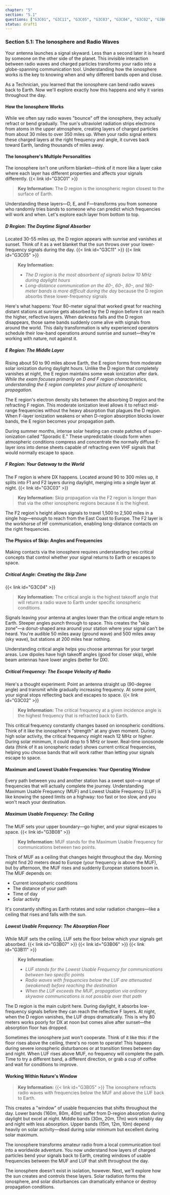 ```yaml
---
chapter: "5"
section: "5.1"
questions: ["G3C01", "G3C11", "G3C05", "G3C03", "G3C04", "G3C02", "G3B08", "G3B07", "G3B06", "G3B11", "G3B05"]
status: draft1
---
```


### Section 5.1: The Ionosphere and Radio Waves

Your antenna launches a signal skyward. Less than a second later it is heard by someone on the other side of the planet. This invisible interaction between radio waves and charged particles transforms your radio into a globe-spanning communication tool. Understanding how the ionosphere works is the key to knowing when and why different bands open and close.

As a Technician, you learned that the ionosphere can bend radio waves back to Earth. Now we'll explore exactly how this happens and why it varies throughout the day.

#### How the Ionosphere Works

While we often say radio waves "bounce" off the ionosphere, they actually refract or bend gradually. The sun's ultraviolet radiation strips electrons from atoms in the upper atmosphere, creating layers of charged particles from about 30 miles to over 350 miles up. When your radio signal enters these charged layers at the right frequency and angle, it curves back toward Earth, landing thousands of miles away.

#### The Ionosphere's Multiple Personalities

The ionosphere isn't one uniform blanket—think of it more like a layer cake where each layer has different properties and affects your signals differently. {{< link id="G3C01" >}}

> **Key Information:** The D region is the ionospheric region closest to the surface of Earth.

Understanding these layers—D, E, and F—transforms you from someone who randomly tries bands to someone who can predict which frequencies will work and when. Let's explore each layer from bottom to top.

##### D Region: The Daytime Signal Absorber

Located 30-55 miles up, the D region appears with sunrise and vanishes at sunset. Think of it as a wet blanket that the sun throws over your lower-frequency signals during the day. {{< link id="G3C11" >}} {{< link id="G3C05" >}}

> **Key Information:** 
> - *The D region is the most absorbent of signals below 10 MHz during daylight hours*
> - *Long-distance communication on the 40-, 60-, 80-, and 160-meter bands is more difficult during the day* because the D region absorbs these lower-frequency signals

Here's what happens: Your 80-meter signal that worked great for reaching distant stations at sunrise gets absorbed by the D region before it can reach the higher, reflective layers. When darkness falls and the D region disappears, those same bands suddenly come alive with signals from around the world. This daily transformation is why experienced operators schedule their low-band operations around sunrise and sunset—they're working with nature, not against it.

##### E Region: The Middle Layer

Rising about 50 to 90 miles above Earth, the E region forms from moderate solar ionization during daylight hours. Unlike the D region that completely vanishes at night, the E region maintains some weak ionization after dark. *While the exam focuses primarily on D and F region characteristics, understanding the E region completes your picture of ionospheric propagation.*

The E region's electron density sits between the absorbing D region and the refracting F region. This moderate ionization level allows it to refract mid-range frequencies without the heavy absorption that plagues the D region. When F-layer ionization weakens or when D-region absorption blocks lower bands, the E region becomes your propagation path.

During summer months, intense solar heating can create patches of super-ionization called "Sporadic E." These unpredictable clouds form when atmospheric conditions compress and concentrate the normally diffuse E-layer ions into dense sheets capable of refracting even VHF signals that would normally escape to space.

##### F Region: Your Gateway to the World

The F region is where DX happens. Located around 90 to 300 miles up, it splits into F1 and F2 layers during daylight, merging into a single layer at night. {{< link id="G3C03" >}}

> **Key Information:** Skip propagation via the F2 region is longer than that via the other ionospheric regions because it is the highest.

The F2 region's height allows signals to travel 1,500 to 2,500 miles in a single hop—enough to reach from the East Coast to Europe. The F2 layer is the workhorse of HF communication, enabling long-distance contacts on the right frequencies.

#### The Physics of Skip: Angles and Frequencies

Making contacts via the ionosphere requires understanding two critical concepts that control whether your signal returns to Earth or escapes to space.

##### Critical Angle: Creating the Skip Zone

{{< link id="G3C04" >}}

> **Key Information:** The critical angle is the highest takeoff angle that will return a radio wave to Earth under specific ionospheric conditions.

Signals leaving your antenna at angles lower than the critical angle return to Earth. Steeper angles punch through to space. This creates the "skip zone"—a donut-shaped area around your station where your signal can't be heard. You're audible 50 miles away (ground wave) and 500 miles away (sky wave), but stations at 200 miles hear nothing.

Understanding critical angle helps you choose antennas for your target areas. Low dipoles have high takeoff angles (good for closer skip), while beam antennas have lower angles (better for DX).

##### Critical Frequency: The Escape Velocity of Radio

Here's a thought experiment: Point an antenna straight up (90-degree angle) and transmit while gradually increasing frequency. At some point, your signal stops reflecting back and escapes to space. {{< link id="G3C02" >}}

> **Key Information:** The critical frequency at a given incidence angle is the highest frequency that is refracted back to Earth.

This critical frequency constantly changes based on ionospheric conditions. Think of it like the ionosphere's "strength" at any given moment. During high solar activity, the critical frequency might reach 12 MHz or higher. During solar minimum, it could drop to 5 MHz or lower. Real-time ionosonde data (think of it as ionospheric radar) shows current critical frequencies, helping you choose bands that will work rather than letting your signals escape to space.

#### Maximum and Lowest Usable Frequencies: Your Operating Window

Every path between you and another station has a sweet spot—a range of frequencies that will actually complete the journey. Understanding Maximum Usable Frequency (MUF) and Lowest Usable Frequency (LUF) is like knowing the speed limits on a highway: too fast or too slow, and you won't reach your destination.

##### Maximum Usable Frequency: The Ceiling

The MUF sets your upper boundary—go higher, and your signal escapes to space. {{< link id="G3B08" >}}

> **Key Information:** MUF stands for the Maximum Usable Frequency for communications between two points.

Think of MUF as a ceiling that changes height throughout the day. Morning might find 20 meters dead to Europe (your frequency is above the MUF), but by afternoon, the MUF rises and suddenly European stations boom in. The MUF depends on:
- Current ionospheric conditions
- The distance of your path
- Time of day
- Solar activity

It's constantly shifting as Earth rotates and solar radiation changes—like a ceiling that rises and falls with the sun.

##### Lowest Usable Frequency: The Absorption Floor

While MUF sets the ceiling, LUF sets the floor below which your signals get absorbed. {{< link id="G3B07" >}} {{< link id="G3B06" >}} {{< link id="G3B11" >}}

> **Key Information:** 
> - *LUF stands for the Lowest Usable Frequency for communications between two specific points*
> - *Radio waves with frequencies below the LUF are attenuated (weakened) before reaching the destination*
> - *When the LUF exceeds the MUF, propagation via ordinary skywave communications is not possible over that path*

The D region is the main culprit here. During daylight, it absorbs low-frequency signals before they can reach the reflective F layers. At night, when the D region vanishes, the LUF drops dramatically. This is why 80 meters works poorly for DX at noon but comes alive after sunset—the absorption floor has dropped.

Sometimes the ionosphere just won't cooperate. Think of it like this: if the floor rises above the ceiling, there's no room to operate! This happens during severe ionospheric disturbances or at transition times between day and night. When LUF rises above MUF, no frequency will complete the path. Time to try a different band, a different direction, or grab a cup of coffee and wait for conditions to improve.

#### Working Within Nature's Window

> **Key Information:** {{< link id="G3B05" >}} The ionosphere refracts radio waves with frequencies below the MUF and above the LUF back to Earth.

This creates a "window" of usable frequencies that shifts throughout the day. Lower bands (160m, 80m, 40m) suffer from D-region absorption during daylight but excel at night. Middle bands (30m, 20m, 17m) work reliably day and night with less absorption. Upper bands (15m, 12m, 10m) depend heavily on solar activity—dead during solar minimum but excellent during solar maximum.

The ionosphere transforms amateur radio from a local communication tool into a worldwide adventure. You now understand how layers of charged particles bend your signals back to Earth, creating windows of usable frequencies between the MUF and LUF that shift throughout the day.

The ionosphere doesn't exist in isolation, however. Next, we'll explore how the sun creates and controls these layers. Solar radiation forms the ionosphere, and solar disturbances can dramatically enhance or destroy propagation conditions.
